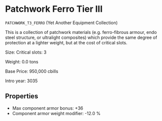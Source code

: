 # Patchwork Ferro Tier III

`PATCHWORK_T3_FERRO` (Yet Another Equipment Collection)

This is a collection of patchwork materials (e.g. ferro-fibrous armour, endo steel structure, or ultralight composites) which provide the same degree of protection at a lighter weight, but at the cost of critical slots.

Size: Critical slots: 3

Weight: 0.0 tons

Base Price: 950,000 cbills

Intro year: 3035

## Properties
* Max component armor bonus: +36 
* Component armor weight modifier: -12.0 %
